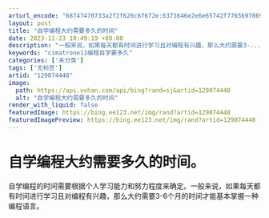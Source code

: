```yaml
---
arturl_encode: "68747470733a2f2f626c6f672e:6373646e2e6e65742f77656978696e5f33353735313139342f:61727469636c652f64657461696c732f313239303734343438"
layout: post
title: "自学编程大约需要多久的时间"
date: 2023-11-23 10:49:19 +08:00
description: "一般来说，如果每天都有时间进行学习且对编程有兴趣，那么大约需要3-..._cimat"
keywords: "cimatrone11编程自学要多久"
categories: ['未分类']
tags: ['无标签']
artid: "129074448"
image:
  path: https://api.vvhan.com/api/bing?rand=sj&artid=129074448
  alt: "自学编程大约需要多久的时间"
render_with_liquid: false
featuredImage: https://bing.ee123.net/img/rand?artid=129074448
featuredImagePreview: https://bing.ee123.net/img/rand?artid=129074448
---
```


# 自学编程大约需要多久的时间。

自学编程的时间需要根据个人学习能力和努力程度来确定。一般来说，如果每天都有时间进行学习且对编程有兴趣，那么大约需要3-6个月的时间才能基本掌握一种编程语言。